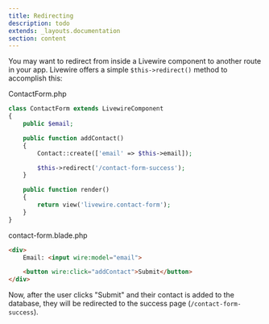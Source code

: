 ```yaml
---
title: Redirecting
description: todo
extends: _layouts.documentation
section: content
---
```


You may want to redirect from inside a Livewire component to another route in your app. Livewire offers a simple `$this->redirect()` method to accomplish this:

<div title="Component"><div title="Component__class">

ContactForm.php
```php
class ContactForm extends LivewireComponent
{
    public $email;

    public function addContact()
    {
        Contact::create(['email' => $this->email]);

        $this->redirect('/contact-form-success');
    }

    public function render()
    {
        return view('livewire.contact-form');
    }
}
```
</div>
<div title="Component__view">

contact-form.blade.php
```html
<div>
    Email: <input wire:model="email">

    <button wire:click="addContact">Submit</button>
</div>
```
</div>
</div>

Now, after the user clicks "Submit" and their contact is added to the database, they will be redirected to the success page (`/contact-form-success`).
